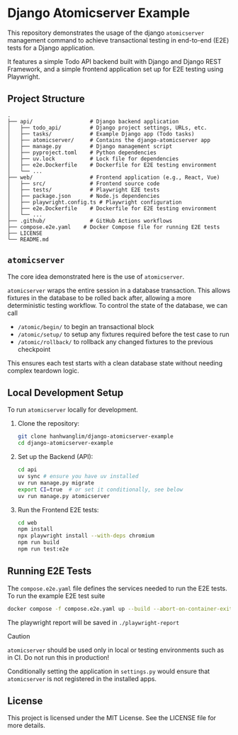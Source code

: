# Django Atomicserver Example

This repository demonstrates the usage of the django `atomicserver` management command to achieve transactional testing in end-to-end (E2E) tests for a Django application.

It features a simple Todo API backend built with Django and Django REST Framework, and a simple frontend application set up for E2E testing using Playwright.

## Project Structure

```
.
├── api/                  # Django backend application
│   ├── todo_api/         # Django project settings, URLs, etc.
│   ├── tasks/            # Example Django app (Todo tasks)
│   ├── atomicserver/     # Contains the django-atomicserver app
│   ├── manage.py         # Django management script
│   ├── pyproject.toml    # Python dependencies
│   ├── uv.lock           # Lock file for dependencies
│   ├── e2e.Dockerfile    # Dockerfile for E2E testing environment
│   └── ...
├── web/                  # Frontend application (e.g., React, Vue)
│   ├── src/              # Frontend source code
│   ├── tests/            # Playwright E2E tests
│   ├── package.json      # Node.js dependencies
│   ├── playwright.config.ts # Playwright configuration
│   ├── e2e.Dockerfile    # Dockerfile for E2E testing environment
│   └── ...
├── .github/              # GitHub Actions workflows
├── compose.e2e.yaml    # Docker Compose file for running E2E tests
├── LICENSE
└── README.md
```

## `atomicserver`

The core idea demonstrated here is the use of `atomicserver`.

`atomicserver` wraps the entire session in a database transaction. This allows fixtures in the database to be rolled back after, allowing a more deterministic testing workflow. To control the state of the database, we can call

- `/atomic/begin/` to begin an transactional block
- `/atomic/setup/` to setup any fixtures required before the test case to run
- `/atomic/rollback/` to rollback any changed fixtures to the previous checkpoint

This ensures each test starts with a clean database state without needing complex teardown logic.

## Local Development Setup

To run `atomicserver` locally for development.

1.  Clone the repository:
    ```bash
    git clone hanhwanglim/django-atomicserver-example
    cd django-atomicserver-example
    ```
2.  Set up the Backend (API):
    ```bash
    cd api 
    uv sync # ensure you have uv installed
    uv run manage.py migrate
    export CI=true  # or set it conditionally, see below
    uv run manage.py atomicserver
    ```

3.  Run the Frontend E2E tests:
    ```bash
    cd web
    npm install
    npx playwright install --with-deps chromium
    npm run build
    npm run test:e2e
    ```

## Running E2E Tests

The `compose.e2e.yaml` file defines the services needed to run the E2E tests. To run the example E2E test suite

```bash
docker compose -f compose.e2e.yaml up --build --abort-on-container-exit
```

The playwright report will be saved in `./playwright-report`

> [!CAUTION]
> `atomicserver` should be used only in local or testing environments such as in CI. Do not run this in production!

Conditionally setting the application in `settings.py` would ensure that `atomicserver` is not registered in the installed apps.

## License

This project is licensed under the MIT License. See the LICENSE file for more details.

